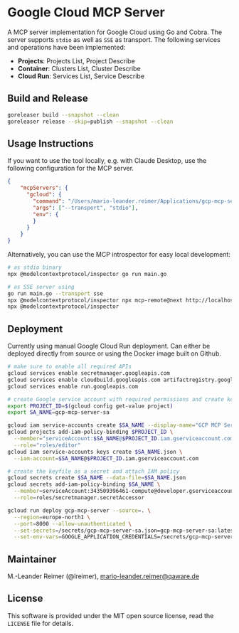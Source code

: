 # Google Cloud MCP Server

A MCP server implementation for Google Cloud using Go and Cobra.
The server supports `stdio` as well as `SSE` as transport. The following
services and operations have been implemented:

- **Projects**: Projects List, Project Describe
- **Container**: Clusters List, Cluster Describe
- **Cloud Run**: Services List, Service Describe

## Build and Release

```bash
goreleaser build --snapshot --clean
goreleaser release --skip=publish --snapshot --clean
```

## Usage Instructions

If you want to use the tool locally, e.g. with Claude Desktop, use the following
configuration for the MCP server.

```json
{
    "mcpServers": {
      "gcloud": {
        "command": "/Users/mario-leander.reimer/Applications/gcp-mcp-server",
        "args": ["--transport", "stdio"],
        "env": {
        }
      }
    }
}
```

Alternatively, you can use the MCP introspector for easy local development:
```bash
# as stdio binary
npx @modelcontextprotocol/inspector go run main.go

# as SSE server using 
go run main.go --transport sse
npx @modelcontextprotocol/inspector npx mcp-remote@next http://localhost:8000/sse
npx @modelcontextprotocol/inspector
```

## Deployment

Currently using manual Google Cloud Run deployment. Can either be deployed
directly from source or using the Docker image built on Github.

```bash
# make sure to enable all required APIs
gcloud services enable secretmanager.googleapis.com
gcloud services enable cloudbuild.googleapis.com artifactregistry.googleapis.com
gcloud services enable run.googleapis.com 

# create Google service account with required permissions and create key file
export PROJECT_ID=$(gcloud config get-value project)
export SA_NAME=gcp-mcp-server-sa

gcloud iam service-accounts create $SA_NAME --display-name="GCP MCP Server Service Account"
gcloud projects add-iam-policy-binding $PROJECT_ID \
  --member="serviceAccount:$SA_NAME@$PROJECT_ID.iam.gserviceaccount.com" \
  --role="roles/editor"
gcloud iam service-accounts keys create $SA_NAME.json \
  --iam-account=$SA_NAME@$PROJECT_ID.iam.gserviceaccount.com

# create the keyfile as a secret and attach IAM policy
gcloud secrets create $SA_NAME --data-file=$SA_NAME.json
gcloud secrets add-iam-policy-binding $SA_NAME \
  --member=serviceAccount:343509396461-compute@developer.gserviceaccount.com \
  --role=roles/secretmanager.secretAccessor

gcloud run deploy gcp-mcp-server --source=. \
  --region=europe-north1 \
  --port=8000 --allow-unauthenticated \
  --set-secrets=/secrets/gcp-mcp-server-sa.json=gcp-mcp-server-sa:latest \
  --set-env-vars=GOOGLE_APPLICATION_CREDENTIALS=/secrets/gcp-mcp-server-sa.json,BASE_URL=https://gcp-mcp-server-343509396461.europe-north1.run.app
```

## Maintainer

M.-Leander Reimer (@lreimer), <mario-leander.reimer@qaware.de>

## License

This software is provided under the MIT open source license, read 
the `LICENSE` file for details.

